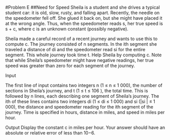 #Problem E ##Need for Speed Sheila is a student and she drives a typical student car: it is old, slow, rusty, and falling apart. Recently, the needle on the speedometer fell off. She glued it back on, but she might have placed it at the wrong angle. Thus, when the speedometer reads s, her true speed is s + c, where c is an unknown constant (possibly negative).

Sheila made a careful record of a recent journey and wants to use this to compute c. The journey consisted of n segments. In the ith segment she traveled a distance of di and the speedometer read si for the entire segment. This whole journey took time t. Help Sheila by computing c. Note that while Sheila’s speedometer might have negative readings, her true speed was greater than zero for each segment of the journey.

Input

The first line of input contains two integers n (1 ≤ n ≤ 1 000), the number of sections in Sheila’s journey, and t (1 ≤ t ≤ 106 ), the total time. This is followed by n lines, each describing one segment of Sheila’s journey. The ith of these lines contains two integers di (1 ≤ di ≤ 1 000) and si (|si | ≤ 1 000), the distance and speedometer reading for the ith segment of the journey. Time is specified in hours, distance in miles, and speed in miles per hour.

Output Display the constant c in miles per hour. Your answer should have an absolute or relative error of less than 10−6.
